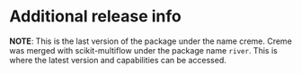 Additional release info
====================

**NOTE**: This is the last version of the package under the name creme. Creme was merged with  scikit-multiflow under the package name `river`. This is where the latest version and capabilities can be accessed. 